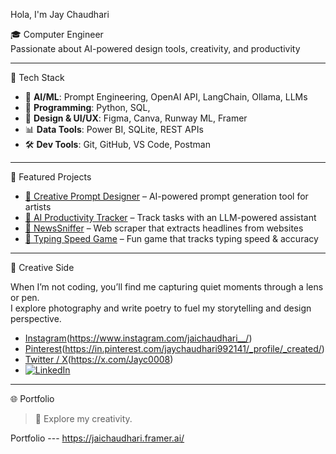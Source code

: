 Hola, I'm Jay Chaudhari

🎓 Computer Engineer   
   Passionate about AI-powered design tools, creativity, and productivity  
  

---

🚀 Tech Stack

- 🧠 **AI/ML**: Prompt Engineering, OpenAI API, LangChain, Ollama, LLMs
- 🐍 **Programming**: Python, SQL, 
- 🎨 **Design & UI/UX**: Figma, Canva, Runway ML, Framer
- 📊 **Data Tools**: Power BI, SQLite, REST APIs
- 🛠️ **Dev Tools**: Git, GitHub, VS Code, Postman

---

 💼 Featured Projects

- [🎨 Creative Prompt Designer](https://github.com/jackc000/Creative-Prompt-Designer) – AI-powered prompt generation tool for artists  
- [📅 AI Productivity Tracker](https://github.com/jackc000/ai-productivity-tracker) – Track tasks with an LLM-powered assistant  
- [📰 NewsSniffer](https://github.com/jackc000/NewsSniffer) – Web scraper that extracts headlines from websites  
- [🎯 Typing Speed Game](https://github.com/jackc000/typing-speed-game) – Fun game that tracks typing speed & accuracy

---

🎨 Creative Side

When I’m not coding, you’ll find me capturing quiet moments through a lens or pen.  
I explore photography and write poetry to fuel my storytelling and design perspective.

-    [Instagram](https://img.shields.io/badge/Instagram-%23E4405F.svg?logo=instagram&logoColor=white)(https://www.instagram.com/jaichaudhari__/)  
-    [Pinterest](https://img.shields.io/badge/Pinterest-%23BD081C.svg?logo=pinterest&logoColor=white)(https://in.pinterest.com/jaychaudhari992141/_profile/_created/)  
-    [Twitter / X](https://img.shields.io/badge/Twitter-%231DA1F2.svg?logo=twitter&logoColor=white)(https://x.com/Jayc0008)
-    [![LinkedIn](https://img.shields.io/badge/LinkedIn-blue?style=flat&logo=linkedin)](https://linkedin.com/in/jayc0808)  
 

---

🌐 Portfolio

> 🧩 Explore my creativity.
 
   Portfolio  --- https://jaichaudhari.framer.ai/


